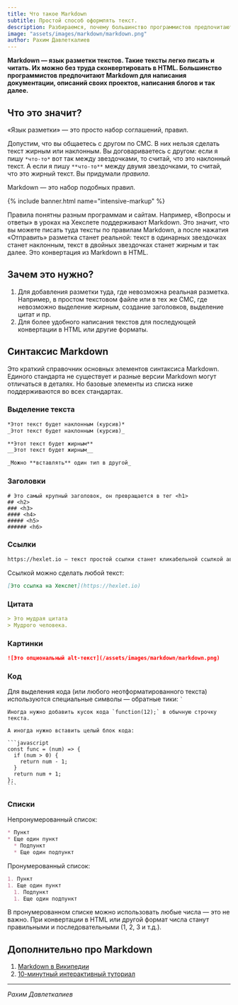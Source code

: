 ```yaml
---
title: Что такое Markdown
subtitle: Простой способ оформлять текст.
description: Разбираемся, почему большинство программистов предпочитают Markdown для написания документации, описаний своих проектов, написания блогов
image: "assets/images/markdown/markdown.png"
author: Рахим Давлеткалиев
---
```


**Markdown — язык разметки текстов. Такие тексты легко писать и читать. Их можно без труда сконвертировать в HTML. Большинство программистов предпочитают Markdown для написания документации, описаний своих проектов, написания блогов и так далее.**

## Что это значит?

«Язык разметки» — это просто набор соглашений, правил.

Допустим, что вы общаетесь с другом по СМС. В них нельзя сделать текст жирным или наклонным. Вы договариваетесь с другом: если я пишу `*что-то*` вот так между звездочками, то считай, что это наклонный текст. А если я пишу `**что-то**` между двумя звездочками, то считай, что это жирный текст. Вы придумали *правила*.

Markdown — это набор подобных правил.

{% include banner.html name="intensive-markup" %}

Правила понятны разным программам и сайтам. Например, «Вопросы и ответы» в уроках на Хекслете поддерживают Markdown. Это значит, что вы можете писать туда тексты по правилам Markdown, а после нажатия «Отправить» разметка станет реальной: текст в одинарных звездочках станет наклонным, текст в двойных звездочках станет жирным и так далее. Это конвертация из Markdown в HTML.

## Зачем это нужно?

1. Для добавления разметки туда, где невозможна реальная разметка. Например, в простом текстовом файле или в тех же СМС, где невозможно выделение жирным, создание заголовков, выделение цитат и пр.
2. Для более удобного написания текстов для последующей конвертации в HTML или другие форматы.

## Синтаксис Markdown

Это краткий справочник основных элементов синтаксиса Markdown. Единого стандарта не существует и разные версии Markdown могут отличаться в деталях. Но базовые элементы из списка ниже поддерживаются во всех стандартах.

### Выделение текста

```markdown
*Этот текст будет наклонным (курсив)*
_Этот текст будет наклонным (курсив)_

**Этот текст будет жирным**
__Этот текст будет жирным__

_Можно **вставлять** один тип в другой_
```

### Заголовки

```
# Это самый крупный заголовок, он превращается в тег <h1>
## <h2>
### <h3>
#### <h4>
##### <h5>
###### <h6>
```

### Ссылки

```markdown
https://hexlet.io — текст простой ссылки станет кликабельной ссылкой автоматически
```

Ссылкой можно сделать любой текст:

```markdown
[Это ссылка на Хекслет](https://hexlet.io)
```

### Цитата

```markdown
> Это мудрая цитата
> Мудрого человека.
```

### Картинки

```markdown
![Это опциональный alt-текст](/assets/images/markdown/markdown.png)
```

### Код

Для выделения кода (или любого неотформатированного текста) используются специальные символы — обратные тики: `` ` ``

```
Иногда нужно добавить кусок кода `function(12);` в обычную строчку текста.
```

<pre><code>А иногда нужно вставить целый блок кода:

&#96;&#96;&#96;javascript
const func = (num) => {
  if (num > 0) {
    return num - 1;
  }
  return num + 1;
};
&#96;&#96;&#96;
</code></pre>

### Списки

Непронумерованный список:

```markdown
* Пункт
* Еще один пункт
  * Подпункт
  * Еще один подпункт
```

Пронумерованный список:

```markdown
1. Пункт
1. Еще один пункт
  1. Подпункт
  1. Еще один подпункт
```

В пронумерованном списке можно использовать любые числа — это не важно. При конвертации в HTML или другой формат числа станут правильными и последовательными (1, 2, 3 и т.д.).

## Дополнительно про Markdown

1. [Markdown в Википедии](https://en.wikipedia.org/wiki/Markdown)
2. [10-минутный интерактивный туториал](https://commonmark.org/help/tutorial/)

---

*Рахим Давлеткалиев*
